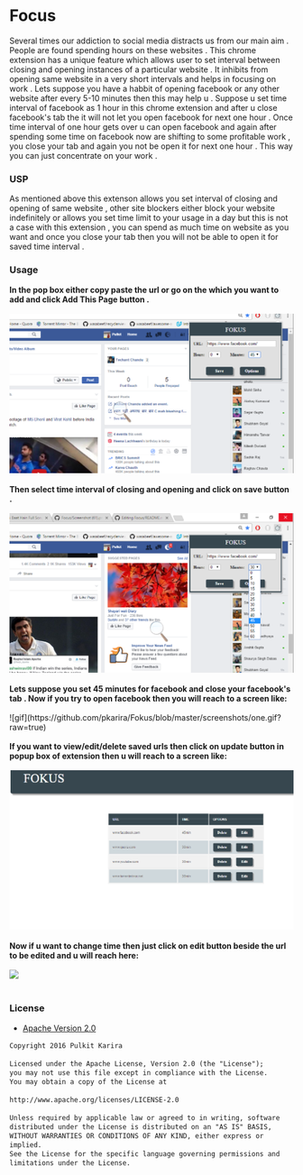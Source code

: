 # Focus
Several times our addiction to social media distracts us from our main aim . People are found spending hours on these websites . This chrome extension has a unique feature which allows user to set interval between closing and opening instances of a particular website . 
It inhibits from opening same website in a very short intervals and helps in focusing on work . Lets suppose you have a habbit of 
opening facebook or any other website after every 5-10 minutes then this may help u . Suppose u set time interval of facebook as 1 hour in 
this chrome extension and after u close facebook's tab the it will not let you open facebook for next one hour . Once time interval of one hour gets 
over u can open facebook and again after spending some time on facebook now are shifting to some profitable work , you close your tab and again you not be open it for next one hour . This way you 
can just concentrate on your work .

<h3>USP</h3>
As mentioned above this extenson allows you set interval of closing and opening of same website , other site blockers either block your website 
indefinitely or allows you set time limit to your usage in a day but this is not a case with this extension , you can spend as much time on website as you want
and once you close your tab then you will not be able to open it for saved time interval .

<h3>Usage</h3>
<b>In the pop box either copy paste the url or go on the which you want to add and click Add This Page button .</b><br><br>
<img src="https://github.com/pkarira/Focus/blob/master/screenshots/Screenshot%20(61).png?raw=true" width="600"><br><br>
<b>Then select time interval of closing and opening and click on save button .</b><br><br>
<img src="https://github.com/pkarira/Focus/blob/master/screenshots/Screenshot%20(62).png?raw=true" width="600"><br><br>
<b>Lets suppose you set 45 minutes for facebook and close your facebook's tab . Now if you try to open facebook then you will reach to a screen like:</b><br><br>
![gif](https://github.com/pkarira/Fokus/blob/master/screenshots/one.gif?raw=true)<br><br>
<b>If you want to view/edit/delete saved urls then click on update button in popup box of extension then u will reach to a screen like:</b><br><br>
<img src="https://github.com/pkarira/Focus/blob/master/screenshots/Screenshot%20(60).png?raw=true" width="600"><br><br>
<b>Now if u want to change time then just click on edit button beside the url to be edited and u will reach here:</b><br><br>
<img src="https://github.com/pkarira/Fokus/blob/master/screenshots/Screenshot%20(63).png?raw=true" width="600"><br><br>
<h3>License</h3>
  
  * [Apache Version 2.0](http://www.apache.org/licenses/LICENSE-2.0.html)
```
Copyright 2016 Pulkit Karira

Licensed under the Apache License, Version 2.0 (the "License");
you may not use this file except in compliance with the License.
You may obtain a copy of the License at

http://www.apache.org/licenses/LICENSE-2.0

Unless required by applicable law or agreed to in writing, software
distributed under the License is distributed on an "AS IS" BASIS,
WITHOUT WARRANTIES OR CONDITIONS OF ANY KIND, either express or implied.
See the License for the specific language governing permissions and
limitations under the License.
```


